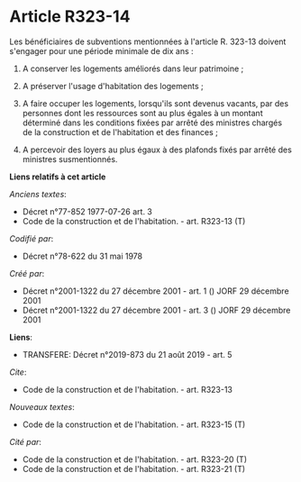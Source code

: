 # Article R323-14

Les bénéficiaires de subventions mentionnées à l'article R. 323-13 doivent s'engager pour une période minimale de dix ans : 

1. A conserver les logements améliorés dans leur patrimoine ; 

2. A préserver l'usage d'habitation des logements ; 

3. A faire occuper les logements, lorsqu'ils sont devenus vacants, par des personnes dont les ressources sont au plus égales
à un montant déterminé dans les conditions fixées par arrêté des ministres chargés de la construction et de l'habitation et
des finances ; 

4. A percevoir des loyers au plus égaux à des plafonds fixés par arrêté des ministres susmentionnés.

**Liens relatifs à cet article**

_Anciens textes_:

  - Décret n°77-852 1977-07-26 art. 3
  - Code de la construction et de l'habitation. - art. R323-13 (T)

_Codifié par_:

  - Décret n°78-622 du 31 mai 1978

_Créé par_:

  - Décret n°2001-1322 du 27 décembre 2001 - art. 1 () JORF 29 décembre 2001
  - Décret n°2001-1322 du 27 décembre 2001 - art. 3 () JORF 29 décembre 2001

**Liens**:

  - TRANSFERE: Décret n°2019-873 du 21 août 2019 - art. 5

_Cite_:

  - Code de la construction et de l'habitation. - art. R323-13

_Nouveaux textes_:

  - Code de la construction et de l'habitation. - art. R323-15 (T)

_Cité par_:

  - Code de la construction et de l'habitation. - art. R323-20 (T)
  - Code de la construction et de l'habitation. - art. R323-21 (T)
